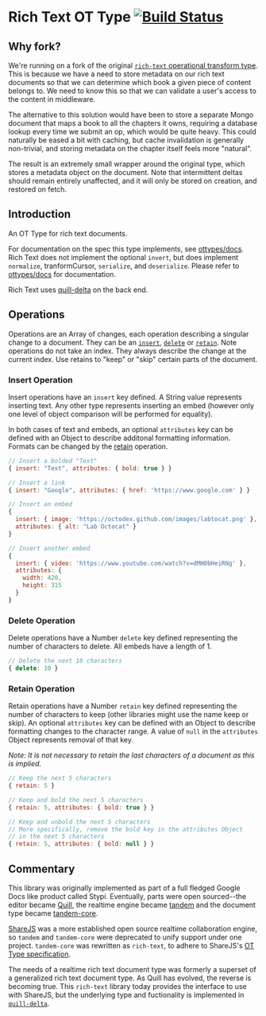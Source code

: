 # Rich Text OT Type [![Build Status](https://travis-ci.org/ottypes/rich-text.svg?branch=master)](https://travis-ci.org/ottypes/rich-text)

## Why fork?

We're running on a fork of the original [`rich-text` operational transform type](https://github.com/ottypes/rich-text). This is because we have a need to store metadata on our rich text documents so that we can determine which book a given piece of content belongs to. We need to know this so that we can validate a user's access to the content in middleware.

The alternative to this solution would have been to store a separate Mongo document that maps a book to all the chapters it owns, requiring a database lookup every time we submit an op, which would be quite heavy. This could naturally be eased a bit with caching, but cache invalidation is generally non-trivial, and storing metadata on the chapter itself feels more "natural".

The result is an extremely small wrapper around the original type, which stores a metadata object on the document. Note that intermittent deltas should remain entirely unaffected, and it will only be stored on creation, and restored on fetch.

## Introduction

An OT Type for rich text documents.

For documentation on the spec this type implements, see [ottypes/docs](https://github.com/ottypes/docs). Rich Text does not implement the optional `invert`, but does implement `normalize`, tranformCursor, `serialize`, and `deserialize`. Please refer to [ottypes/docs](https://github.com/ottypes/docs) for documentation.

Rich Text uses [quill-delta](https://github.com/quilljs/delta) on the back end.


## Operations

Operations are an Array of changes, each operation describing a singular change to a document. They can be an [`insert`](#insert-operation), [`delete`](#delete-operation) or [`retain`](#retain-operation). Note operations do not take an index. They always describe the change at the current index. Use retains to "keep" or "skip" certain parts of the document.


### Insert Operation

Insert operations have an `insert` key defined. A String value represents inserting text. Any other type represents inserting an embed (however only one level of object comparison will be performed for equality).

In both cases of text and embeds, an optional `attributes` key can be defined with an Object to describe additonal formatting information. Formats can be changed by the [retain](#retain) operation.

```js
// Insert a bolded "Text"
{ insert: "Text", attributes: { bold: true } }

// Insert a link
{ insert: "Google", attributes: { href: 'https://www.google.com' } }

// Insert an embed
{
  insert: { image: 'https://octodex.github.com/images/labtocat.png' },
  attributes: { alt: "Lab Octocat" }
}

// Insert another embed
{
  insert: { video: 'https://www.youtube.com/watch?v=dMH0bHeiRNg' },
  attributes: {
    width: 420,
    height: 315
  }
}
```

### Delete Operation

Delete operations have a Number `delete` key defined representing the number of characters to delete. All embeds have a length of 1.

```js
// Delete the next 10 characters
{ delete: 10 }
```

### Retain Operation

Retain operations have a Number `retain` key defined representing the number of characters to keep (other libraries might use the name keep or skip). An optional `attributes` key can be defined with an Object to describe formatting changes to the character range. A value of `null` in the `attributes` Object represents removal of that key.

*Note: It is not necessary to retain the last characters of a document as this is implied.*

```js
// Keep the next 5 characters
{ retain: 5 }

// Keep and bold the next 5 characters
{ retain: 5, attributes: { bold: true } }

// Keep and unbold the next 5 characters
// More specifically, remove the bold key in the attributes Object
// in the next 5 characters
{ retain: 5, attributes: { bold: null } }
```


## Commentary

This library was originally implemented as part of a full fledged Google Docs like product called Stypi. Eventually, parts were open sourced--the editor became [Quill](https://github.com/quilljs/quill), the realtime engine became [tandem](https://github.com/tandem/tandem) and the document type became [tandem-core](https://github.com/tandem/tandem-core).

[ShareJS](https://github.com/josephg/ShareJS) was a more established open source realtime collaboration engine, so `tandem` and `tandem-core` were deprecated to unify support under one project. `tandem-core` was rewritten as `rich-text`, to adhere to ShareJS's [OT Type specification](https://github.com/ottypes/docs).

The needs of a realtime rich text document type was formerly a superset of a generalized rich text document type. As Quill has evolved, the reverse is becoming true. This `rich-text` library today provides the interface to use with ShareJS, but the underlying type and fuctionality is implemented in [`quill-delta`](https://github.com/quilljs/delta).
